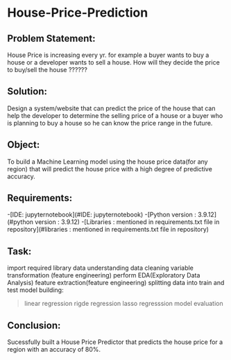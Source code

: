 # House-Price-Prediction

## Problem Statement:
House Price is increasing every yr. for example a buyer wants to buy a house or a developer wants to sell a house. How will they decide the price to buy/sell the house ??????

## Solution:
Design a system/website that can predict the price of the house that can help the developer to determine the selling price of a house or a 
buyer who is planning to buy a house so he can know the price range in the future.

## Object:
To build a Machine Learning model using the house price data(for any region) that will predict the house price with a high degree of predictive accuracy.

## Requirements:
-[IDE: jupyternotebook](#IDE: jupyternotebook)
-[Python version : 3.9.12](#python version : 3.9.12)
-[Libraries : mentioned in requirements.txt file in repository](#libraries : mentioned in requirements.txt file in repository)


## Task:
import required library
data understanding
data cleaning
variable transformation (feature engineering)
perform EDA(Exploratory Data Analysis)
feature extraction(feature engineering)
splitting data into train and test
model building:
  >linear regression
  >rigde regression
  >lasso regresssion
model evaluation

## Conclusion:
Sucessfully built a House Price Predictor that predicts the house price for a region with an accuracy of 80%.

 
